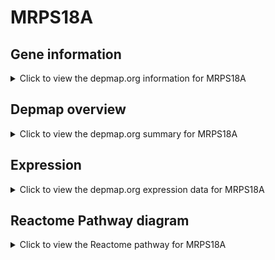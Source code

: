 <h1>MRPS18A</h1>

<h2>Gene information</h2>
<details>
  <summary>Click to view the depmap.org information for MRPS18A</summary>
  <p><a href="https://depmap.org/portal/gene/MRPS18A?tab=about" target="_BLANK">Open page in a new tab...</a></p>
  <iframe src="https://depmap.org/portal/gene/MRPS18A?tab=about" style="border:none;width:100%;height:800px"></iframe>
</details>

<h2>Depmap overview</h2>
<details>
  <summary>Click to view the depmap.org summary for MRPS18A</summary>
  <p><a href="https://depmap.org/portal/gene/MRPS18A?tab=overview" target="_BLANK">Open page in a new tab...</a></p>
  <iframe src="https://depmap.org/portal/gene/MRPS18A?tab=overview" style="border:none;width:100%;height:800px"></iframe>
</details>

<h2>Expression</h2>
<details>
  <summary>Click to view the depmap.org expression data for MRPS18A</summary>
  <p><a href="https://depmap.org/portal/gene/MRPS18A?tab=characterization" target="_BLANK">Open page in a new tab...</a></p>
  <iframe src="https://depmap.org/portal/gene/MRPS18A?tab=characterization" style="border:none;width:100%;height:800px"></iframe>
</details>



<h2>Reactome Pathway diagram</h2>
<details>
  <summary>Click to view the Reactome pathway for MRPS18A</summary>
  <p><a href="https://reactome.org/PathwayBrowser/#/R-HSA-5419276" target="_BLANK">Open page in a new tab...</a></p>
  <p>Mitochondrial translation termination</p>
<iframe src="https://reactome.org/PathwayBrowser/#/R-HSA-5419276" style="border:none;width:100%;height:800px"></iframe>
</details>



